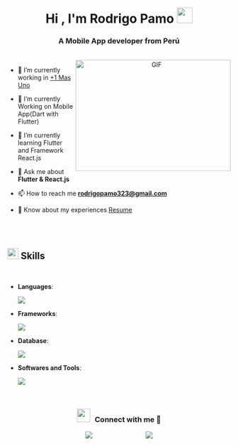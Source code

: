 <h1 align="center"><b>Hi , I'm Rodrigo Pamo </b><img src="https://media.giphy.com/media/hvRJCLFzcasrR4ia7z/giphy.gif" width="35"></h1>
<h3 align="center">A Mobile App developer from Perú</h3>
<br/>
<a target="_blank" align="center">
  <img align="right" top="500" height="250" width="350" alt="GIF" src="https://media0.giphy.com/media/v1.Y2lkPTc5MGI3NjExMjE4d25iMTcxMWxjMXhuY3J1Ym9yNHI0OHFjY3h3Y2Rva2lrMW1jayZlcD12MV9pbnRlcm5hbF9naWZfYnlfaWQmY3Q9Zw/78XCFBGOlS6keY1Bil/giphy.webp">
</a>

- 🔭 I’m currently working in <a href="https://www.masuno.pe/" target="blank">+1 Mas Uno</a>

- 🤝 I’m currently Working on Mobile App(Dart with Flutter)

- 🌱 I’m currently learning Flutter and Framework React.js

- 💬 Ask me about **Flutter & React.js**

- 📫 How to reach me **rodrigopamo323@gmail.com**

- 📄 Know about my experiences <a href="https://r-pamo323.github.io/portafolioCV/" target="blank">Resume</a>

<br/>
<br/>

## <img src="https://media2.giphy.com/media/QssGEmpkyEOhBCb7e1/giphy.gif?cid=ecf05e47a0n3gi1bfqntqmob8g9aid1oyj2wr3ds3mg700bl&rid=giphy.gif" width ="25"><b> Skills</b>
<br>



- **Languages**:
    
    <p>
      <a >
        <img src="https://skillicons.dev/icons?i=dart,js,cs,kotlin,java,py,php&perline=14" />
      </a>
    </p>

  
    
- **Frameworks**:

    <p>
      <a >
        <img src="https://skillicons.dev/icons?i=flutter,react,angular,laravel,bootstrap&perline=14" />
      </a>
    </p>

- **Database**:

    <p>
      <a>
        <img src="https://skillicons.dev/icons?i=mysql,postgres&perline=14" />
      </a>
    </p>
    
- **Softwares and Tools**:

    <p>
     <a>
        <img src="https://skillicons.dev/icons?i=git,github,bitbucket,vscode,postman,androidstudio,visualstudio&perline=14" />
     </a>
    </p>
    
<br/>

<h3 align="center" > <img src="https://media.giphy.com/media/iY8CRBdQXODJSCERIr/giphy.gif" width="30" height="30" style="margin-right: 10px;">Connect with me 🤝 </h3>

 <div align="center" class="icons-social" style="display: flex; justify-content: center; gap: 120px;">
    <a target="_blank" href="https://www.linkedin.com/in/rodrigopamodelgado/">
        <img src="https://skillicons.dev/icons?i=linkedin&perline=1" />
    </a>
    <a target="_blank" href="https://github.com/R-Pamo323">
        <img src="https://skillicons.dev/icons?i=github&perline=1" />
    </a>
</div>
		



